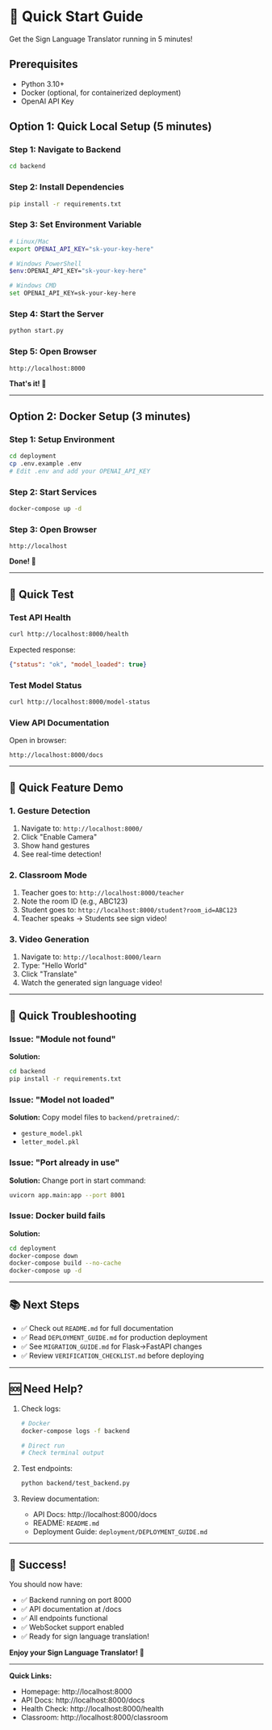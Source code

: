 # 🚀 Quick Start Guide

Get the Sign Language Translator running in 5 minutes!

## Prerequisites

- Python 3.10+
- Docker (optional, for containerized deployment)
- OpenAI API Key

## Option 1: Quick Local Setup (5 minutes)

### Step 1: Navigate to Backend
```bash
cd backend
```

### Step 2: Install Dependencies
```bash
pip install -r requirements.txt
```

### Step 3: Set Environment Variable
```bash
# Linux/Mac
export OPENAI_API_KEY="sk-your-key-here"

# Windows PowerShell
$env:OPENAI_API_KEY="sk-your-key-here"

# Windows CMD
set OPENAI_API_KEY=sk-your-key-here
```

### Step 4: Start the Server
```bash
python start.py
```

### Step 5: Open Browser
```
http://localhost:8000
```

**That's it! 🎉**

---

## Option 2: Docker Setup (3 minutes)

### Step 1: Setup Environment
```bash
cd deployment
cp .env.example .env
# Edit .env and add your OPENAI_API_KEY
```

### Step 2: Start Services
```bash
docker-compose up -d
```

### Step 3: Open Browser
```
http://localhost
```

**Done! 🎉**

---

## 🧪 Quick Test

### Test API Health
```bash
curl http://localhost:8000/health
```

Expected response:
```json
{"status": "ok", "model_loaded": true}
```

### Test Model Status
```bash
curl http://localhost:8000/model-status
```

### View API Documentation
Open in browser:
```
http://localhost:8000/docs
```

---

## 🎯 Quick Feature Demo

### 1. Gesture Detection
1. Navigate to: `http://localhost:8000/`
2. Click "Enable Camera"
3. Show hand gestures
4. See real-time detection!

### 2. Classroom Mode
1. Teacher goes to: `http://localhost:8000/teacher`
2. Note the room ID (e.g., ABC123)
3. Student goes to: `http://localhost:8000/student?room_id=ABC123`
4. Teacher speaks → Students see sign video!

### 3. Video Generation
1. Navigate to: `http://localhost:8000/learn`
2. Type: "Hello World"
3. Click "Translate"
4. Watch the generated sign language video!

---

## 🐛 Quick Troubleshooting

### Issue: "Module not found"
**Solution:**
```bash
cd backend
pip install -r requirements.txt
```

### Issue: "Model not loaded"
**Solution:** Copy model files to `backend/pretrained/`:
- `gesture_model.pkl`
- `letter_model.pkl`

### Issue: "Port already in use"
**Solution:** Change port in start command:
```bash
uvicorn app.main:app --port 8001
```

### Issue: Docker build fails
**Solution:**
```bash
cd deployment
docker-compose down
docker-compose build --no-cache
docker-compose up -d
```

---

## 📚 Next Steps

- ✅ Check out `README.md` for full documentation
- ✅ Read `DEPLOYMENT_GUIDE.md` for production deployment
- ✅ See `MIGRATION_GUIDE.md` for Flask→FastAPI changes
- ✅ Review `VERIFICATION_CHECKLIST.md` before deploying

---

## 🆘 Need Help?

1. Check logs:
   ```bash
   # Docker
   docker-compose logs -f backend
   
   # Direct run
   # Check terminal output
   ```

2. Test endpoints:
   ```bash
   python backend/test_backend.py
   ```

3. Review documentation:
   - API Docs: http://localhost:8000/docs
   - README: `README.md`
   - Deployment Guide: `deployment/DEPLOYMENT_GUIDE.md`

---

## 🎉 Success!

You should now have:
- ✅ Backend running on port 8000
- ✅ API documentation at /docs
- ✅ All endpoints functional
- ✅ WebSocket support enabled
- ✅ Ready for sign language translation!

**Enjoy your Sign Language Translator! 🤟**

---

**Quick Links:**
- Homepage: http://localhost:8000
- API Docs: http://localhost:8000/docs
- Health Check: http://localhost:8000/health
- Classroom: http://localhost:8000/classroom

